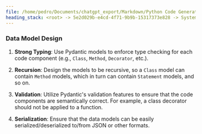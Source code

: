 ```yaml
---
file: /home/pedro/Documents/chatgpt_export/Markdown/Python Code Generation Library.md
heading_stack: <root> -> 5e2d029b-e4cd-4f71-9b9b-15317373e828 -> System -> 50a6fed2-65a3-4235-91ed-2c00215cec97 -> System -> aaa2063b-23c7-42d9-b287-311538c31118 -> User -> 710651c1-43f4-4b45-b5e6-22695d6862e9 -> Assistant -> Data Model Design
---
```

### Data Model Design

1. **Strong Typing**: Use Pydantic models to enforce type checking for each code component (e.g., `Class`, `Method`, `Decorator`, etc.).

2. **Recursion**: Design the models to be recursive, so a `Class` model can contain `Method` models, which in turn can contain `Statement` models, and so on.

3. **Validation**: Utilize Pydantic's validation features to ensure that the code components are semantically correct. For example, a class decorator should not be applied to a function.

4. **Serialization**: Ensure that the data models can be easily serialized/deserialized to/from JSON or other formats.

